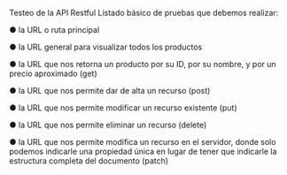Testeo de la API Restful
Listado básico de pruebas que debemos realizar:

 ● la URL o ruta principal
 
 ● la URL general para visualizar todos los productos
 
 ● la URL que nos retorna un producto por su ID, por su nombre, y por un precio aproximado (get)
 
 ● la URL que nos permite dar de alta un recurso (post)
 
 ● la URL que nos permite modificar un recurso existente (put)
 
 ● la URL que nos permite eliminar un recurso (delete)
 
 ● la URL que nos permite modifica un recurso en el servidor, donde solo podemos indicarle una propiedad única en lugar de tener que indicarle la estructura completa del documento (patch)
